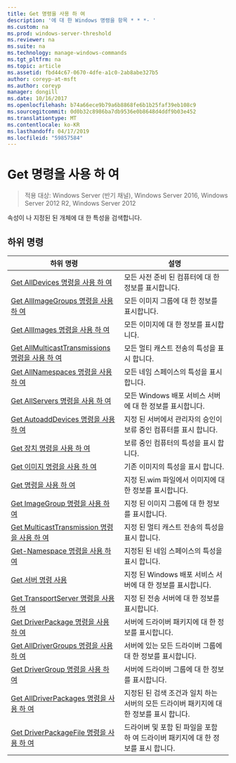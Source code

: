 ```yaml
---
title: Get 명령을 사용 하 여
description: '에 대 한 Windows 명령을 항목 * * *- '
ms.custom: na
ms.prod: windows-server-threshold
ms.reviewer: na
ms.suite: na
ms.technology: manage-windows-commands
ms.tgt_pltfrm: na
ms.topic: article
ms.assetid: fbd44c67-0670-4dfe-a1c0-2ab8abe327b5
author: coreyp-at-msft
ms.author: coreyp
manager: dongill
ms.date: 10/16/2017
ms.openlocfilehash: b74a66ece9b79a6b8868fe6b1b25faf39eb108c9
ms.sourcegitcommit: 0d0b32c8986ba7db9536e0b8648d4ddf9b03e452
ms.translationtype: MT
ms.contentlocale: ko-KR
ms.lasthandoff: 04/17/2019
ms.locfileid: "59857584"
---
```

# <a name="using-the-get-command"></a>Get 명령을 사용 하 여

>적용 대상: Windows Server (반기 채널), Windows Server 2016, Windows Server 2012 R2, Windows Server 2012

속성이 나 지정된 된 개체에 대 한 특성을 검색합니다.
## <a name="subcommands"></a>하위 명령
|하위 명령|설명|
|-------|--------|
|[Get AllDevices 명령을 사용 하 여](using-the-get-alldevices-command.md)|모든 사전 준비 된 컴퓨터에 대 한 정보를 표시합니다.|
|[Get AllImageGroups 명령을 사용 하 여](using-the-get-allimagegroups-command.md)|모든 이미지 그룹에 대 한 정보를 표시합니다.|
|[Get AllImages 명령을 사용 하 여](using-the-get-allimages-command.md)|모든 이미지에 대 한 정보를 표시합니다.|
|[Get AllMulticastTransmissions 명령을 사용 하 여](using-the-get-allmulticasttransmissions-command.md)|모든 멀티 캐스트 전송의 특성을 표시 합니다.|
|[Get AllNamespaces 명령을 사용 하 여](using-the-get-allnamespaces-command.md)|모든 네임 스페이스의 특성을 표시 합니다.|
|[Get AllServers 명령을 사용 하 여](using-the-get-allservers-command.md)|모든 Windows 배포 서비스 서버에 대 한 정보를 표시합니다.|
|[Get AutoaddDevices 명령을 사용 하 여](using-the-get-autoadddevices-command.md)|지정 된 서버에서 관리자의 승인이 보류 중인 컴퓨터를 표시 합니다.|
|[Get 장치 명령을 사용 하 여](using-the-get-device-command.md)|보류 중인 컴퓨터의 특성을 표시 합니다.|
|[Get 이미지 명령을 사용 하 여](using-the-get-image-command.md)|기존 이미지의 특성을 표시 합니다.|
|[Get 명령을 사용 하 여](using-the-get-imagefile-command.md)|지정 된.wim 파일에서 이미지에 대 한 정보를 표시합니다.|
|[Get ImageGroup 명령을 사용 하 여](using-the-get-imagegroup-command.md)|지정 된 이미지 그룹에 대 한 정보를 표시합니다.|
|[Get MulticastTransmission 명령을 사용 하 여](using-the-get-multicasttransmission-command.md)|지정 된 멀티 캐스트 전송의 특성을 표시 합니다.|
|[Get-Namespace 명령을 사용 하 여](using-the-get-namespace-command.md)|지정된 된 네임 스페이스의 특성을 표시 합니다.|
|[Get 서버 명령 사용](using-the-get-server-command.md)|지정 된 Windows 배포 서비스 서버에 대 한 정보를 표시합니다.|
|[Get TransportServer 명령을 사용 하 여](using-the-get-transportserver-command.md)|지정 된 전송 서버에 대 한 정보를 표시합니다.|
|[Get DriverPackage 명령을 사용 하 여](using-the-get-driverpackage-command.md)|서버에 드라이버 패키지에 대 한 정보를 표시합니다.|
|[Get AllDriverGroups 명령을 사용 하 여](using-the-get-alldrivergroups-command.md)|서버에 있는 모든 드라이버 그룹에 대 한 정보를 표시합니다.|
|[Get DriverGroup 명령을 사용 하 여](using-the-get-drivergroup-command.md)|서버에 드라이버 그룹에 대 한 정보를 표시합니다.|
|[Get AllDriverPackages 명령을 사용 하 여](using-the-get-alldriverpackages-command.md)|지정된 된 검색 조건과 일치 하는 서버의 모든 드라이버 패키지에 대 한 정보를 표시 합니다.|
|[Get DriverPackageFile 명령을 사용 하 여](using-the-get-driverpackagefile-command.md)|드라이버 및 포함 된 파일을 포함 하 여 드라이버 패키지에 대 한 정보를 표시 합니다.|
